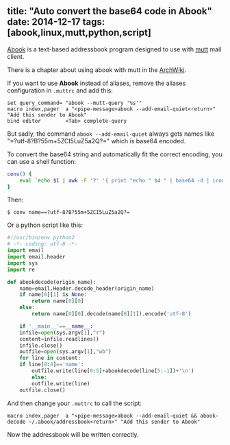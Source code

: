 title: "Auto convert the base64 code in Abook"
date: 2014-12-17
tags: [abook,linux,mutt,python,script]
---

[Abook](http://abook.sourceforge.net/) is a text-based addressbook program designed to use with [mutt](http://www.mutt.org/) mail client.

There is a chapter about using abook with mutt in the [ArchWiki](https://wiki.archlinux.org/index.php/Mutt#Abook).
<!--more-->

If you want to use __Abook__ instead of aliases, remove the aliases configuration in `.muttrc` and add this:

```
set query_command= "abook --mutt-query '%s'"
macro index,pager  a "<pipe-message>abook --add-email-quiet<return>" "Add this sender to Abook"
bind editor        <Tab> complete-query
```

But sadly, the command `abook --add-email-quiet` always gets names like "=?utf-8?B?55m+5ZCI5LuZ5a2Q?=" which is base64 encoded.

To convert the base64 string and automatically fit the correct encoding, you can use a shell function:

```sh
conv() {
	eval `echo $1 | awk -F '?' '{ print "echo " $4 " | base64 -d | iconv -f " $2 }'`
}
```

Then:

```
$ conv name==?utf-8?B?55m+5ZCI5LuZ5a2Q?=
```

Or a python script like this:

```python
#!/usr/bin/env python2
# -*- coding: utf-8 -*-
import email
import email.header
import sys
import re

def abookdecode(origin_name):
    name=email.Header.decode_header(origin_name)
	if name[0][1] is None:
	    return name[0][0]
	else:
	    return name[0][0].decode(name[0][1]).encode('utf-8')

    if '__main__'==__name__:
	infile=open(sys.argv[1],"r")
    content=infile.readlines()
    infile.close()
    outfile=open(sys.argv[1],"wb")
	for line in content:
	if line[0:4]=='name':
	    outfile.write(line[0:5]+abookdecode(line[5:-1])+'\n')
	    else:
		outfile.write(line)
    outfile.close()
```

And then change your `.muttrc` to call the script:

```
macro index,pager  a "<pipe-message>abook --add-email-quiet && abook-decode ~/.abook/addressbook<return>" "Add this sender to Abook"
```

Now the addressbook will be written correctly.
